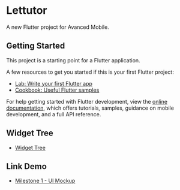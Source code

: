 # Lettutor

A new Flutter project for Avanced Mobile.

## Getting Started

This project is a starting point for a Flutter application.

A few resources to get you started if this is your first Flutter project:

- [Lab: Write your first Flutter app](https://docs.flutter.dev/get-started/codelab)
- [Cookbook: Useful Flutter samples](https://docs.flutter.dev/cookbook)

For help getting started with Flutter development, view the
[online documentation](https://docs.flutter.dev/), which offers tutorials,
samples, guidance on mobile development, and a full API reference.

## Widget Tree
- [Widget Tree](https://drive.google.com/file/d/13eOl5MLjpgTSAiGDcXH7FiO93gZsMOeM/view)

## Link Demo

- [Milestone 1 - UI Mockup](https://www.youtube.com/watch?v=1UYMa3OMwB8)

## 
